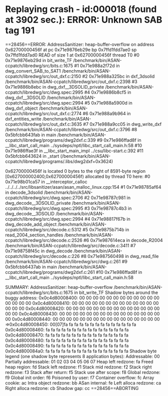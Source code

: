 

Replaying crash - id:000018 (found at 3902 sec.):
ERROR: Unknown SAB tag 191
=================================================================
==28456==ERROR: AddressSanitizer: heap-buffer-overflow on address 0x62700000456f at pc 0x71e9876eb29e bp 0x7ffd1fdd7ae0 sp 0x7ffd1fdd7ad0
READ of size 1 at 0x62700000456f thread T0
    #0 0x71e9876eb29d in bit_write_TF /benchmark/bin/ASAN-ccpatch/libredwg/src/bits.c:1675
    #1 0x71e988a2f72d in dwg_convert_SAB_to_SAT1 /benchmark/bin/ASAN-ccpatch/libredwg/src/out_dxf.c:2150
    #2 0x71e988a325bc in dxf_3dsolid /benchmark/bin/ASAN-ccpatch/libredwg/src/out_dxf.c:2398
    #3 0x71e9886b8ebc in dwg_dxf__3DSOLID_private /benchmark/bin/ASAN-ccpatch/libredwg/src/dwg.spec:2995
    #4 0x71e9886b8cf5 in dwg_dxf__3DSOLID /benchmark/bin/ASAN-ccpatch/libredwg/src/dwg.spec:2994
    #5 0x71e988a5900d in dwg_dxf_object /benchmark/bin/ASAN-ccpatch/libredwg/src/out_dxf.c:2774
    #6 0x71e988a9b964 in dxf_entities_write /benchmark/bin/ASAN-ccpatch/libredwg/src/out_dxf.c:3635
    #7 0x71e988a9cc05 in dwg_write_dxf /benchmark/bin/ASAN-ccpatch/libredwg/src/out_dxf.c:3796
    #8 0x5bfcbb643fab in main /benchmark/bin/ASAN-ccpatch/libredwg/programs/dwg2dxf.c:339
    #9 0x71e986ffad8f in __libc_start_call_main ../sysdeps/nptl/libc_start_call_main.h:58
    #10 0x71e986ffae3f in __libc_start_main_impl ../csu/libc-start.c:392
    #11 0x5bfcbb643624 in _start (/benchmark/bin/ASAN-ccpatch/libredwg/programs/.libs/dwg2dxf+0x3624)

0x62700000456f is located 0 bytes to the right of 8591-byte region [0x627000002400,0x62700000456f)
allocated by thread T0 here:
    #0 0x71e98b01ca57 in __interceptor_calloc ../../../../src/libsanitizer/asan/asan_malloc_linux.cpp:154
    #1 0x71e98785af64 in decode_3dsolid /benchmark/bin/ASAN-ccpatch/libredwg/src/dwg.spec:2706
    #2 0x71e98787c981 in dwg_decode__3DSOLID_private /benchmark/bin/ASAN-ccpatch/libredwg/src/dwg.spec:2995
    #3 0x71e98787c4b3 in dwg_decode__3DSOLID /benchmark/bin/ASAN-ccpatch/libredwg/src/dwg.spec:2994
    #4 0x71e98817f67b in dwg_decode_add_object /benchmark/bin/ASAN-ccpatch/libredwg/src/decode.c:5312
    #5 0x71e9875b714b in read_2004_section_handles /benchmark/bin/ASAN-ccpatch/libredwg/src/decode.c:2526
    #6 0x71e987614eca in decode_R2004 /benchmark/bin/ASAN-ccpatch/libredwg/src/decode.c:3411
    #7 0x71e98758f45c in dwg_decode /benchmark/bin/ASAN-ccpatch/libredwg/src/decode.c:226
    #8 0x71e987560498 in dwg_read_file /benchmark/bin/ASAN-ccpatch/libredwg/src/dwg.c:261
    #9 0x5bfcbb6437ab in main /benchmark/bin/ASAN-ccpatch/libredwg/programs/dwg2dxf.c:261
    #10 0x71e986ffad8f in __libc_start_call_main ../sysdeps/nptl/libc_start_call_main.h:58

SUMMARY: AddressSanitizer: heap-buffer-overflow /benchmark/bin/ASAN-ccpatch/libredwg/src/bits.c:1675 in bit_write_TF
Shadow bytes around the buggy address:
  0x0c4d80008400: 00 00 00 00 00 00 00 00 00 00 00 00 00 00 00 00
  0x0c4d80008410: 00 00 00 00 00 00 00 00 00 00 00 00 00 00 00 00
  0x0c4d80008420: 00 00 00 00 00 00 00 00 00 00 00 00 00 00 00 00
  0x0c4d80008430: 00 00 00 00 00 00 00 00 00 00 00 00 00 00 00 00
  0x0c4d80008440: 00 00 00 00 00 00 00 00 00 00 00 00 00 00 00 00
=>0x0c4d80008450: 00[07]fa fa fa fa fa fa fa fa fa fa fa fa fa fa
  0x0c4d80008460: fa fa fa fa fa fa fa fa fa fa fa fa fa fa fa fa
  0x0c4d80008470: fa fa fa fa fa fa fa fa fa fa fa fa fa fa fa fa
  0x0c4d80008480: fa fa fa fa fa fa fa fa fa fa fa fa fa fa fa fa
  0x0c4d80008490: fa fa fa fa fa fa fa fa fa fa fa fa fa fa fa fa
  0x0c4d800084a0: fa fa fa fa fa fa fa fa fa fa fa fa fa fa fa fa
Shadow byte legend (one shadow byte represents 8 application bytes):
  Addressable:           00
  Partially addressable: 01 02 03 04 05 06 07 
  Heap left redzone:       fa
  Freed heap region:       fd
  Stack left redzone:      f1
  Stack mid redzone:       f2
  Stack right redzone:     f3
  Stack after return:      f5
  Stack use after scope:   f8
  Global redzone:          f9
  Global init order:       f6
  Poisoned by user:        f7
  Container overflow:      fc
  Array cookie:            ac
  Intra object redzone:    bb
  ASan internal:           fe
  Left alloca redzone:     ca
  Right alloca redzone:    cb
  Shadow gap:              cc
==28456==ABORTING